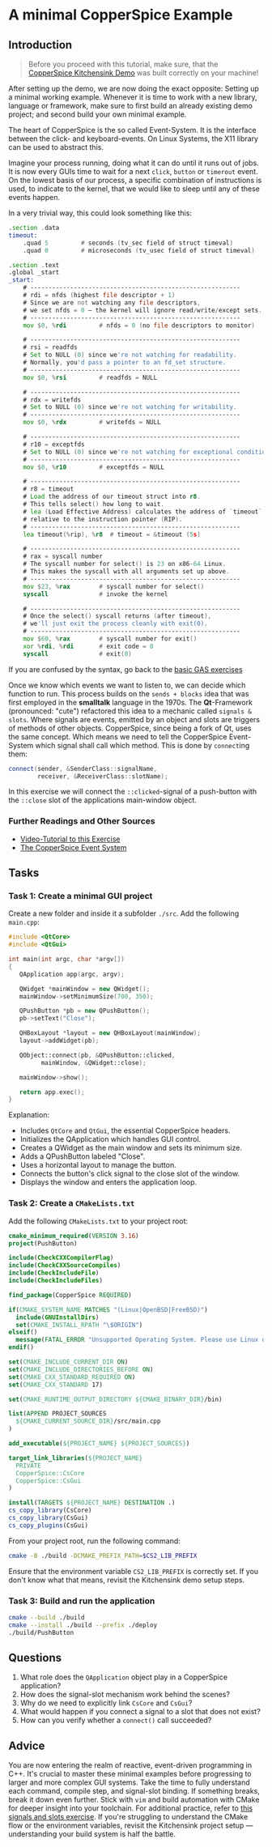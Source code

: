 <!---
{
  "id": "a8abf235-1dcb-4234-89bd-b380e96b5378",
  "depends_on": ["abe720ad-32b4-4303-9b61-5875f592c05c"],
  "author": "Stephan Bökelmann",
  "first_used": "2025-05-20",
  "keywords": ["CopperSpice", "GUI", "C++"]
}
--->

# A minimal CopperSpice Example

## Introduction
> Before you proceed with this tutorial, make sure, that the [CopperSpice Kitchensink Demo](https://github.com/STEMgraph/abe720ad-32b4-4303-9b61-5875f592c05c) was built correctly on your machine!

After setting up the demo, we are now doing the exact opposite: Setting up a minimal working example. 
Whenever it is time to work with a new library, language or framework, make sure to first build an already existing demo project; and second build your own minimal example. 

The heart of CopperSpice is the so called Event-System. 
It is the interface between the click- and keyboard-events.
On Linux Systems, the X11 library can be used to abstract this. 

Imagine your process running, doing what it can do until it runs out of jobs. 
It is now every GUIs time to wait for a next `click`, `button` or `timerout` event.
On the lowest basis of our process, a specific combination of instructions is used, to indicate to the kernel, that we would like to sleep until any of these events happen. 

In a very trivial way, this could look something like this:
```asm
.section .data
timeout:
    .quad 5         # seconds (tv_sec field of struct timeval)
    .quad 0         # microseconds (tv_usec field of struct timeval)

.section .text
.global _start
_start:
    # ----------------------------------------------------------
    # rdi = nfds (highest file descriptor + 1)
    # Since we are not watching any file descriptors,
    # we set nfds = 0 — the kernel will ignore read/write/except sets.
    # ----------------------------------------------------------
    mov $0, %rdi         # nfds = 0 (no file descriptors to monitor)

    # ----------------------------------------------------------
    # rsi = readfds
    # Set to NULL (0) since we're not watching for readability.
    # Normally, you'd pass a pointer to an fd_set structure.
    # ----------------------------------------------------------
    mov $0, %rsi         # readfds = NULL

    # ----------------------------------------------------------
    # rdx = writefds
    # Set to NULL (0) since we're not watching for writability.
    # ----------------------------------------------------------
    mov $0, %rdx         # writefds = NULL

    # ----------------------------------------------------------
    # r10 = exceptfds
    # Set to NULL (0) since we're not watching for exceptional conditions.
    # ----------------------------------------------------------
    mov $0, %r10         # exceptfds = NULL

    # ----------------------------------------------------------
    # r8 = timeout
    # Load the address of our timeout struct into r8.
    # This tells select() how long to wait.
    # lea (Load Effective Address) calculates the address of `timeout`
    # relative to the instruction pointer (RIP).
    # ----------------------------------------------------------
    lea timeout(%rip), %r8  # timeout = &timeout (5s)

    # ----------------------------------------------------------
    # rax = syscall number
    # The syscall number for select() is 23 on x86-64 Linux.
    # This makes the syscall with all arguments set up above.
    # ----------------------------------------------------------
    mov $23, %rax        # syscall number for select()
    syscall              # invoke the kernel

    # ----------------------------------------------------------
    # Once the select() syscall returns (after timeout),
    # we'll just exit the process cleanly with exit(0).
    # ----------------------------------------------------------
    mov $60, %rax        # syscall number for exit()
    xor %rdi, %rdi       # exit code = 0
    syscall              # exit(0)
```
If you are confused by the syntax, go back to the [basic GAS exercises](https://github.com/orgs/STEMgraph/repositories?q=GAS)

Once we know which events we want to listen to, we can decide which function to run. 
This process builds on the `sends + blocks` idea that was first employed in the **smalltalk** language in the 1970s. 
The **Qt**-Framework (pronounced: "cute") refactored this idea to a mechanic called `signals & slots`. 
Where signals are events, emitted by an object and slots are triggers of methods of other objects. 
CopperSpice, since being a fork of Qt, uses the same concept.
Which means we need to tell the CopperSpice Event-System which signal shall call which method. 
This is done by `connect`ing them:
```cpp
connect(sender, &SenderClass::signalName,
        receiver, &ReceiverClass::slotName);
```

In this exercise we will connect the `::clicked`-signal of a push-button with the `::close` slot of the applications main-window object. 

### Further Readings and Other Sources
- [Video-Tutorial to this Exercise](https://youtu.be/OhyylLAHQHc?si=rKLNYyRgMCm_KtVj&utm_source=STEMgraph)
- [The CopperSpice Event System](https://www.copperspice.com/docs/cs_api/event-system-c.html)

## Tasks

### Task 1: Create a minimal GUI project

Create a new folder and inside it a subfolder `./src`. Add the following `main.cpp`:

```cpp
#include <QtCore>
#include <QtGui>

int main(int argc, char *argv[])
{
   QApplication app(argc, argv);

   QWidget *mainWindow = new QWidget();
   mainWindow->setMinimumSize(700, 350);

   QPushButton *pb = new QPushButton();
   pb->setText("Close");

   QHBoxLayout *layout = new QHBoxLayout(mainWindow);
   layout->addWidget(pb);

   QObject::connect(pb, &QPushButton::clicked,
         mainWindow, &QWidget::close);

   mainWindow->show();

   return app.exec();
}
```

Explanation:

* Includes `QtCore` and `QtGui`, the essential CopperSpice headers.
* Initializes the QApplication which handles GUI control.
* Creates a QWidget as the main window and sets its minimum size.
* Adds a QPushButton labeled "Close".
* Uses a horizontal layout to manage the button.
* Connects the button's click signal to the close slot of the window.
* Displays the window and enters the application loop.

### Task 2: Create a `CMakeLists.txt`

Add the following `CMakeLists.txt` to your project root:

```cmake
cmake_minimum_required(VERSION 3.16)
project(PushButton)

include(CheckCXXCompilerFlag)
include(CheckCXXSourceCompiles)
include(CheckIncludeFile)
include(CheckIncludeFiles)

find_package(CopperSpice REQUIRED)

if(CMAKE_SYSTEM_NAME MATCHES "(Linux|OpenBSD|FreeBSD)")
  include(GNUInstallDirs)
  set(CMAKE_INSTALL_RPATH "\$ORIGIN")
elseif()
  message(FATAL_ERROR "Unsupported Operating System. Please use Linux or a compatible Unix variant.")
endif()

set(CMAKE_INCLUDE_CURRENT_DIR ON)
set(CMAKE_INCLUDE_DIRECTORIES_BEFORE ON)
set(CMAKE_CXX_STANDARD_REQUIRED ON)
set(CMAKE_CXX_STANDARD 17)

set(CMAKE_RUNTIME_OUTPUT_DIRECTORY ${CMAKE_BINARY_DIR}/bin)

list(APPEND PROJECT_SOURCES
  ${CMAKE_CURRENT_SOURCE_DIR}/src/main.cpp
)

add_executable(${PROJECT_NAME} ${PROJECT_SOURCES})

target_link_libraries(${PROJECT_NAME}
  PRIVATE
  CopperSpice::CsCore
  CopperSpice::CsGui
)

install(TARGETS ${PROJECT_NAME} DESTINATION .)
cs_copy_library(CsCore)
cs_copy_library(CsGui)
cs_copy_plugins(CsGui)
```

From your project root, run the following command:

```sh
cmake -B ./build -DCMAKE_PREFIX_PATH=$CS2_LIB_PREFIX
```

Ensure that the environment variable `CS2_LIB_PREFIX` is correctly set. If you don't know what that means, revisit the Kitchensink demo setup steps.

### Task 3: Build and run the application

```sh
cmake --build ./build
cmake --install ./build --prefix ./deploy
./build/PushButton
```

## Questions

1. What role does the `QApplication` object play in a CopperSpice application?
2. How does the signal-slot mechanism work behind the scenes?
3. Why do we need to explicitly link `CsCore` and `CsGui`?
4. What would happen if you connect a signal to a slot that does not exist?
5. How can you verify whether a `connect()` call succeeded?

## Advice

You are now entering the realm of reactive, event-driven programming in C++. It's crucial to master these minimal examples before progressing to larger and more complex GUI systems. Take the time to fully understand each command, compile step, and signal-slot binding. If something breaks, break it down even further. Stick with `vim` and build automation with CMake for deeper insight into your toolchain. For additional practice, refer to [this signals and slots exercise](#). If you're struggling to understand the CMake flow or the environment variables, revisit the Kitchensink project setup — understanding your build system is half the battle.
